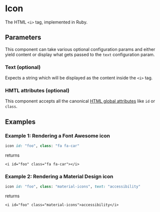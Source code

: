 # Icon

The HTML `<i>` tag, implemented in Ruby.

## Parameters

This component can take various optional configuration params and either yield content or display what gets passed to the `text` configuration param.

### Text \(optional\)

Expects a string which will be displayed as the content inside the `<i>` tag.

### HMTL attributes \(optional\)

This component accepts all the canonical [HTML global attributes](https://www.w3schools.com/tags/ref_standardattributes.asp) like `id` or `class`.

## Examples

### Example 1: Rendering a Font Awesome icon

```ruby
icon id: "foo", class: "fa fa-car"
```

returns

```markup
<i id="foo" class="fa fa-car"></i>
```

### Example 2: Rendering a Material Design icon

```ruby
icon id: "foo", class: "material-icons", text: "accessibility"
```

returns

```markup
<i id="foo" class="material-icons">accessibility</i>
```

